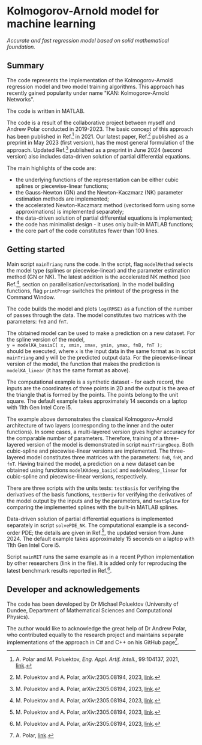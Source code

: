 # Kolmogorov-Arnold model for machine learning

_Accurate and fast regression model based on solid mathematical foundation._

## Summary

The code represents the implementation of the Kolmogorov-Arnold regression model and two model training algorithms. This approach has recently gained popularity under name "KAN: Kolmogorov-Arnold Networks".

The code is written in MATLAB.

The code is a result of the collaborative project between myself and Andrew Polar conducted in 2019-2023. The basic concept of this approach has been published in Ref.[^1] in 2021. Our latest paper, Ref.[^2] published as a preprint in May 2023 (first version), has the most general formulation of the approach. Updated Ref.[^2] published as a preprint in June 2024 (second version) also includes data-driven solution of partial differential equations.

The main highlights of the code are:
- the underlying functions of the representation can be either cubic splines or piecewise-linear functions;
- the Gauss-Newton (GN) and the Newton-Kaczmarz (NK) parameter estimation methods are implemented;
- the accelerated Newton-Kaczmarz method (vectorised form using some approximations) is implemented separately;
- the data-driven solution of partial differential equations is implemented;
- the code has minimalist design - it uses only built-in MATLAB functions;
- the core part of the code constitutes fewer than 100 lines.

## Getting started

Main script `mainTriang` runs the code. In the script, flag `modelMethod` selects the model type (splines or piecewise-linear) and the parameter estimation method (GN or NK). The latest addition is the accelerated NK method (see Ref.[^2], section on parallelisation/vectorisation). In the model building functions, flag `printProgr` switches the printout of the progress in the Command Window.

The code builds the model and plots `log(RMSE)` as a function of the number of passes through the data. The model constitutes two matrices with the parameters: `fnB` and `fnT`. 

The obtained model can be used to make a prediction on a new dataset. For the spline version of the model,\
`y = modelKA_basisC( x, xmin, xmax, ymin, ymax, fnB, fnT );`\
should be executed, where `x` is the input data in the same format as in script `mainTriang` and `y` will be the predicted output data. For the piecewise-linear version of the model, the function that makes the prediction is `modelKA_linear` (it has the same format as above).

The computational example is a synthetic dataset - for each record, the inputs are the coordinates of three points in 2D and the output is the area of the triangle that is formed by the points. The points belong to the unit square. The default example takes approximately 14 seconds on a laptop with 11th Gen Intel Core i5.

The example above demonstrates the classical Kolmogorov-Arnold architecture of two layers (corresponding to the inner and the outer functions). In some cases, a multi-layered version gives higher accuracy for the comparable number of parameters. Therefore, training of a three-layered version of the model is demonstrated in script `mainTriangDeep`. Both cubic-spline and piecewise-linear versions are implemented. The three-layered model constitutes three matrices with the parameters: `fnB`, `fnM`, and `fnT`. Having trained the model, a prediction on a new dataset can be obtained using functions `modelKAdeep_basisC` and `modelKAdeep_linear` for cubic-spline and piecewise-linear versions, respectively.

There are three scripts with the units tests: `testBasis` for verifying the derivatives of the basis functions, `testDeriv` for verifying the derivatives of the model output by the inputs and by the parameters, and `testSpline` for comparing the implemented splines with the built-in MATLAB splines.

Data-driven solution of partial differential equations is implemented separately in script `solvePDE_NK`. The computational example is a second-order PDE; the details are given in Ref.[^2], the updated version from June 2024. The default example takes approximately 15 seconds on a laptop with 11th Gen Intel Core i5.

Script `mainMIT` runs the same example as in a recent Python implementation by other researchers (link in the file). It is added only for reproducing the latest benchmark results reported in Ref.[^2].

## Developer and acknowledgements

The code has been developed by Dr Michael Poluektov (University of Dundee, Department of Mathematical Sciences and Computational Physics).

The author would like to acknowledge the great help of Dr Andrew Polar, who contributed equally to the research project and maintains separate implementations of the approach in C# and C++ on his GitHub page[^3].

[^1]: A. Polar and M. Poluektov, _Eng. Appl. Artif. Intell._, 99:104137, 2021, [link](https://www.sciencedirect.com/science/article/abs/pii/S0952197620303742).
[^2]: M. Poluektov and A. Polar, arXiv:2305.08194, 2023, [link](https://arxiv.org/abs/2305.08194).
[^3]: A. Polar, [link](https://github.com/andrewpolar).